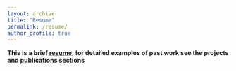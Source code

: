 ```yaml
---
layout: archive
title: "Resume"
permalink: /resume/
author_profile: true
---
```


**This is a brief [resume](/files/Resume.pdf), for detailed examples of past work see the projects and publications sections** 

